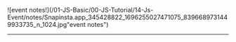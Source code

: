 ![event notes!](/01-JS-Basic/00-JS-Tutorial/14-Js-Event/notes/Snapinsta.app_345428822_1696255027471075_8396689731449933735_n_1024.jpg"event notes")

---
